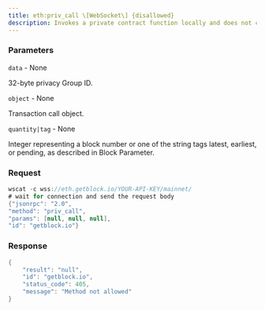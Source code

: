 ```yaml
---
title: eth:priv_call \[WebSocket\] {disallowed}
description: Invokes a private contract function locally and does not change theprivacy group state.For private contracts, priv_call is the same as eth_call for publiccontracts.
---
```


### Parameters


`data` - None

32-byte privacy Group ID.

`object` - None

Transaction call object.

`quantity|tag` - None

Integer representing a block number or one of the string tags latest,
earliest, or pending, as described in Block Parameter.

### Request

``` java
wscat -c wss://eth.getblock.io/YOUR-API-KEY/mainnet/ 
# wait for connection and send the request body 
{"jsonrpc": "2.0",
"method": "priv_call",
"params": [null, null, null],
"id": "getblock.io"}
```

###  Response

``` java
{
    "result": "null",
    "id": "getblock.io",
    "status_code": 405,
    "message": "Method not allowed"
}
```

